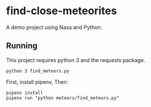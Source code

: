 # find-close-meteorites
A demo project using Nasa and Python.

## Running

This project requires python 3 and the requests package.

`python 3 find_meteors.py`

First, install pipenv, Then:

```
pipenv install
pipenv run "python meteors/find_meteors.py"
```
